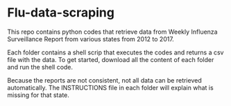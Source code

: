 # Flu-data-scraping

This repo contains python codes that retrieve data from Weekly Influenza Surveillance Report from various states from 2012 to 2017.

Each folder contains a shell scrip that executes the codes and returns a csv file with the data. To get started, download all the content of each folder and run the shell code. 
  
Because the reports are not consistent, not all data can be retrieved automatically. The INSTRUCTIONS file in each folder will explain what is missing for that state.

